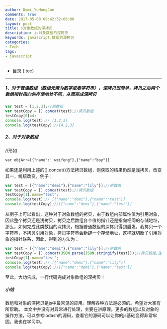 ```yaml
---
author: Demi_YuHongJun
comments: true
date: 2017-05-08 09:42:32+00:00
layout: post
title: s对象数组的深拷贝
description: js对象数组的深拷贝
keywords: javascript,数组的深拷贝
categories:
- Tech
tags:
- javascript
---
```

* 目录
{:toc}
---

##### 1、对于普通数组（数组元素为数字或者字符串），深拷贝很简单，拷贝之后两个数组指针指向的存储地址不同，从而完成深拷贝

```javascript
var test = [1,2,3];//原数组
var testCopy = [].concat(test);//拷贝数组
testCopy[0]=4;
console.log(test);// [1,2,3]
console.log(testCopy);//[4,2,3]
```

##### 2、对于对象数组

//形如
```
var objArr=[{"name":''weifeng"},{"name":"boy"}]
```

如果还是利用上述的[].concat()方法拷贝数组，则获取的结果仍然是浅拷贝，改变其一，统统改变，例子：
```javascript
var test = [{"name":"demi"},{"name":"lily"}];//原数组
var testCopy = [].concat(test);//拷贝数组
testCopy[1].name="test";
console.log(test);// [{"name":"demi"},{"name":"test"}]
console.log(testCopy);//[{"name":"demi"},{"name":"test"}]
```

从例子上可以看出，这种对于对象数组的拷贝，由于数组内部属性值为引用对象，因此整个拷贝还是浅拷贝，拷贝之后数组各个值的指针还是指向相同的存储地址，
那么，如何完成此类数组的深拷贝，根据普通数组的深拷贝得到启发，我拷贝一个字符串，不拷贝引用对象，拷贝字符串会新辟一个存储地址，这样就切断了引用对象的指针联系，因此，得到的方法为：
```javascript
var test = [{"name":"demi"},{"name":"lily"}];//原数组
var testCopy = [].concat(JSON.parse(JSON.stringify(test)));//拷贝数组,注意这行的拷贝方法 转换成json再转换成对象实现对象的深拷贝
testCopy[1].name="test";
console.log(test);// [{"name":"demi"},{"name":"lily"}]
console.log(testCopy);//[{"name":"demi"},{"name":"test"}]
```
至此，大功告成，一行代码完成对象数组的深拷贝！

##### 小结

数组和对象的深拷贝是js中最常见的应用。理解各种方法是必须的。希望对大家有所帮助。 
本文中并没有对异常进行处理，主要在讲原理。更多的数组以及对象的操作方法，可以参考lodash的源码，查看它的源码可以让你的js基础变得非常牢固。我也在学习中。